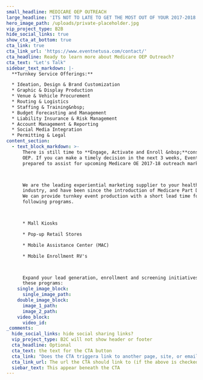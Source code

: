 ```yaml
---
small_headline: MEDICARE OEP OUTREACH
large_headline: 'ITS NOT TO LATE TO GET THE MOST OUT OF YOUR 2017-2018 OEP OUTREACH INITIATIVES!'
hero_image_path: /uploads/private-placeholder.jpg
vip_project_type: B2B
hide_social_links: true
show_cta_at_bottom: true
cta_link: true
cta_link_url: 'https://www.eventnetusa.com/contact/'
cta_headline: Ready to learn more about Medicare OEP Outreach?
cta_text: "Let's Talk"
sidebar_text_markdown: |-
  **Turnkey Service Offerings:**

  * Ideation, Design & Brand Customization
  * Graphic & Display Production
  * Venue & Vehicle Procurement
  * Routing & Logistics
  * Staffing & Training&nbsp;
  * Budget Forecasting and Management
  * Liability Insurance & Risk Management
  * Account Management & Reporting
  * Social Media Integration
  * Permitting & Legal
content_section:
  - text_block_markdown: >-
      There is still time to **Engage, Activate and Enroll &nbsp;**consumers this
      OEP. If you can make a timely decision in the next 3 weeks, EventNetUSA is
      prepared to assist for upcoming Medicare OE 2017-18 outreach marketing.



      We are the leading experiential marketing supplier to your health insurance
      industry, and have been since the introduction of Medicare Part D in 2005.
      We can provide turnkey event production with a short lead time for the
      following programs.



      * Mall Kiosks

      * Pop-up Retail Stores

      * Mobile Assistance Center (MAC)

      * Mobile Enrollment RV's



      Expand your lead generation, enrollment and screening initiatives with the
      these programs:
    single_image_block:
      single_image_path:
    double_image_block:
      image_1_path:
      image_2_path:
    video_block:
      video_id:
_comments:
  hide_social_links: hide social sharing links?
  vip_project_type: B2C will not show header or footer
  cta_headline: Optional
  cta_text: the text for the CTA button
  cta_link: "Does the CTA triggera link to another page, site, or email? (note: use 'mailto:info@eventnetusa.com' format for an email address)"
  cta_link_url: The url the CTA should link to (if the above is checked)
  siebar_text: This appear beneath the CTA
---
```


